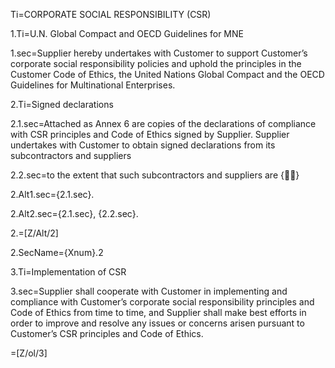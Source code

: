 
Ti=CORPORATE SOCIAL RESPONSIBILITY (CSR)

1.Ti=U.N. Global Compact and OECD Guidelines for MNE

1.sec=Supplier hereby undertakes with Customer to support Customer’s corporate social responsibility policies and uphold the principles in the Customer Code of Ethics, the United Nations Global Compact and the OECD Guidelines for Multinational Enterprises.

2.Ti=Signed declarations

2.1.sec=Attached as Annex 6 are copies of the declarations of compliance with CSR principles and Code of Ethics signed by Supplier. Supplier undertakes with Customer to obtain signed declarations from its subcontractors and suppliers

2.2.sec=to the extent that such subcontractors and suppliers are {}

2.Alt1.sec={2.1.sec}.

2.Alt2.sec={2.1.sec}, {2.2.sec}.

2.=[Z/Alt/2]

2.SecName={Xnum}.2

3.Ti=Implementation of CSR

3.sec=Supplier shall cooperate with Customer in implementing and compliance with Customer’s corporate social responsibility principles and Code of Ethics from time to time, and Supplier shall make best efforts in order to improve and resolve any issues or concerns arisen pursuant to Customer’s CSR principles and Code of Ethics.

=[Z/ol/3]
